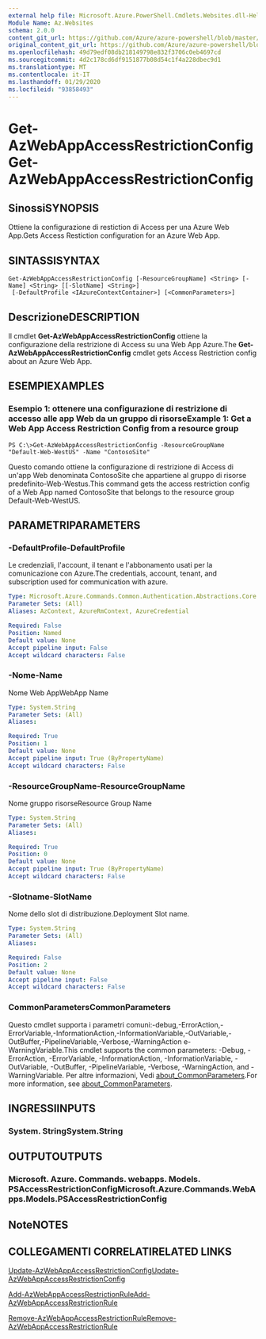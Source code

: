 ```yaml
---
external help file: Microsoft.Azure.PowerShell.Cmdlets.Websites.dll-Help.xml
Module Name: Az.Websites
schema: 2.0.0
content_git_url: https://github.com/Azure/azure-powershell/blob/master/src/Websites/Websites/help/Get-AzWebAppAccessRestrictionConfig.md
original_content_git_url: https://github.com/Azure/azure-powershell/blob/master/src/Websites/Websites/help/Get-AzWebAppAccessRestrictionConfig.md
ms.openlocfilehash: 49d79edf08db218149798e832f3706c0eb4697cd
ms.sourcegitcommit: 4d2c178cd6df9151877b08d54c1f4a228dbec9d1
ms.translationtype: MT
ms.contentlocale: it-IT
ms.lasthandoff: 01/29/2020
ms.locfileid: "93858493"
---
```

# <span data-ttu-id="2d9df-101">Get-AzWebAppAccessRestrictionConfig</span><span class="sxs-lookup"><span data-stu-id="2d9df-101">Get-AzWebAppAccessRestrictionConfig</span></span>

## <span data-ttu-id="2d9df-102">Sinossi</span><span class="sxs-lookup"><span data-stu-id="2d9df-102">SYNOPSIS</span></span>
<span data-ttu-id="2d9df-103">Ottiene la configurazione di restiction di Access per una Azure Web App.</span><span class="sxs-lookup"><span data-stu-id="2d9df-103">Gets Access Restiction configuration for an Azure Web App.</span></span>

## <span data-ttu-id="2d9df-104">SINTASSI</span><span class="sxs-lookup"><span data-stu-id="2d9df-104">SYNTAX</span></span>

```
Get-AzWebAppAccessRestrictionConfig [-ResourceGroupName] <String> [-Name] <String> [[-SlotName] <String>]
 [-DefaultProfile <IAzureContextContainer>] [<CommonParameters>]
```

## <span data-ttu-id="2d9df-105">Descrizione</span><span class="sxs-lookup"><span data-stu-id="2d9df-105">DESCRIPTION</span></span>
<span data-ttu-id="2d9df-106">Il cmdlet **Get-AzWebAppAccessRestrictionConfig** ottiene la configurazione della restrizione di Access su una Web App Azure.</span><span class="sxs-lookup"><span data-stu-id="2d9df-106">The **Get-AzWebAppAccessRestrictionConfig** cmdlet gets Access Restriction config about an Azure Web App.</span></span>

## <span data-ttu-id="2d9df-107">ESEMPI</span><span class="sxs-lookup"><span data-stu-id="2d9df-107">EXAMPLES</span></span>

### <span data-ttu-id="2d9df-108">Esempio 1: ottenere una configurazione di restrizione di accesso alle app Web da un gruppo di risorse</span><span class="sxs-lookup"><span data-stu-id="2d9df-108">Example 1: Get a Web App Access Restriction Config from a resource group</span></span>
```
PS C:\>Get-AzWebAppAccessRestrictionConfig -ResourceGroupName "Default-Web-WestUS" -Name "ContosoSite"
```

<span data-ttu-id="2d9df-109">Questo comando ottiene la configurazione di restrizione di Access di un'app Web denominata ContosoSite che appartiene al gruppo di risorse predefinito-Web-Westus.</span><span class="sxs-lookup"><span data-stu-id="2d9df-109">This command gets the access restriction config of a Web App named ContosoSite that belongs to the resource group Default-Web-WestUS.</span></span>

## <span data-ttu-id="2d9df-110">PARAMETRI</span><span class="sxs-lookup"><span data-stu-id="2d9df-110">PARAMETERS</span></span>

### <span data-ttu-id="2d9df-111">-DefaultProfile</span><span class="sxs-lookup"><span data-stu-id="2d9df-111">-DefaultProfile</span></span>
<span data-ttu-id="2d9df-112">Le credenziali, l'account, il tenant e l'abbonamento usati per la comunicazione con Azure.</span><span class="sxs-lookup"><span data-stu-id="2d9df-112">The credentials, account, tenant, and subscription used for communication with azure.</span></span>

```yaml
Type: Microsoft.Azure.Commands.Common.Authentication.Abstractions.Core.IAzureContextContainer
Parameter Sets: (All)
Aliases: AzContext, AzureRmContext, AzureCredential

Required: False
Position: Named
Default value: None
Accept pipeline input: False
Accept wildcard characters: False
```

### <span data-ttu-id="2d9df-113">-Nome</span><span class="sxs-lookup"><span data-stu-id="2d9df-113">-Name</span></span>
<span data-ttu-id="2d9df-114">Nome Web App</span><span class="sxs-lookup"><span data-stu-id="2d9df-114">WebApp Name</span></span>

```yaml
Type: System.String
Parameter Sets: (All)
Aliases:

Required: True
Position: 1
Default value: None
Accept pipeline input: True (ByPropertyName)
Accept wildcard characters: False
```

### <span data-ttu-id="2d9df-115">-ResourceGroupName</span><span class="sxs-lookup"><span data-stu-id="2d9df-115">-ResourceGroupName</span></span>
<span data-ttu-id="2d9df-116">Nome gruppo risorse</span><span class="sxs-lookup"><span data-stu-id="2d9df-116">Resource Group Name</span></span>

```yaml
Type: System.String
Parameter Sets: (All)
Aliases:

Required: True
Position: 0
Default value: None
Accept pipeline input: True (ByPropertyName)
Accept wildcard characters: False
```

### <span data-ttu-id="2d9df-117">-Slotname</span><span class="sxs-lookup"><span data-stu-id="2d9df-117">-SlotName</span></span>
<span data-ttu-id="2d9df-118">Nome dello slot di distribuzione.</span><span class="sxs-lookup"><span data-stu-id="2d9df-118">Deployment Slot name.</span></span>

```yaml
Type: System.String
Parameter Sets: (All)
Aliases:

Required: False
Position: 2
Default value: None
Accept pipeline input: False
Accept wildcard characters: False
```

### <span data-ttu-id="2d9df-119">CommonParameters</span><span class="sxs-lookup"><span data-stu-id="2d9df-119">CommonParameters</span></span>
<span data-ttu-id="2d9df-120">Questo cmdlet supporta i parametri comuni:-debug,-ErrorAction,-ErrorVariable,-InformationAction,-InformationVariable,-OutVariable,-OutBuffer,-PipelineVariable,-Verbose,-WarningAction e-WarningVariable.</span><span class="sxs-lookup"><span data-stu-id="2d9df-120">This cmdlet supports the common parameters: -Debug, -ErrorAction, -ErrorVariable, -InformationAction, -InformationVariable, -OutVariable, -OutBuffer, -PipelineVariable, -Verbose, -WarningAction, and -WarningVariable.</span></span> <span data-ttu-id="2d9df-121">Per altre informazioni, Vedi [about_CommonParameters](https://go.microsoft.com/fwlink/?LinkID=113216).</span><span class="sxs-lookup"><span data-stu-id="2d9df-121">For more information, see [about_CommonParameters](https://go.microsoft.com/fwlink/?LinkID=113216).</span></span>

## <span data-ttu-id="2d9df-122">INGRESSI</span><span class="sxs-lookup"><span data-stu-id="2d9df-122">INPUTS</span></span>

### <span data-ttu-id="2d9df-123">System. String</span><span class="sxs-lookup"><span data-stu-id="2d9df-123">System.String</span></span>

## <span data-ttu-id="2d9df-124">OUTPUT</span><span class="sxs-lookup"><span data-stu-id="2d9df-124">OUTPUTS</span></span>

### <span data-ttu-id="2d9df-125">Microsoft. Azure. Commands. webapps. Models. PSAccessRestrictionConfig</span><span class="sxs-lookup"><span data-stu-id="2d9df-125">Microsoft.Azure.Commands.WebApps.Models.PSAccessRestrictionConfig</span></span>

## <span data-ttu-id="2d9df-126">Note</span><span class="sxs-lookup"><span data-stu-id="2d9df-126">NOTES</span></span>

## <span data-ttu-id="2d9df-127">COLLEGAMENTI CORRELATI</span><span class="sxs-lookup"><span data-stu-id="2d9df-127">RELATED LINKS</span></span>

[<span data-ttu-id="2d9df-128">Update-AzWebAppAccessRestrictionConfig</span><span class="sxs-lookup"><span data-stu-id="2d9df-128">Update-AzWebAppAccessRestrictionConfig</span></span>](./Update-AzWebAppAccessRestrictionConfig.md)

[<span data-ttu-id="2d9df-129">Add-AzWebAppAccessRestrictionRule</span><span class="sxs-lookup"><span data-stu-id="2d9df-129">Add-AzWebAppAccessRestrictionRule</span></span>](./Add-AzWebAppAccessRestrictionRule.md)

[<span data-ttu-id="2d9df-130">Remove-AzWebAppAccessRestrictionRule</span><span class="sxs-lookup"><span data-stu-id="2d9df-130">Remove-AzWebAppAccessRestrictionRule</span></span>](./Remove-AzWebAppAccessRestrictionRule.md)
